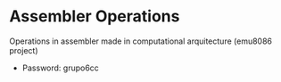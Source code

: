 # Assembler Operations
Operations in assembler made in computational arquitecture (emu8086 project)
* Password: grupo6cc
